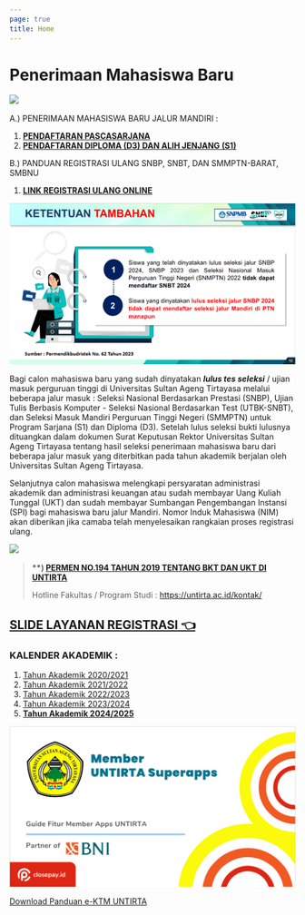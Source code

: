 ```yaml
---
page: true
title: Home
---
```


# Penerimaan Mahasiswa Baru

![](images/Selamat%20Datang%20Maba.jpg)

![]()A.) PENERIMAAN MAHASISWA BARU JALUR MANDIRI :

1.  [**PENDAFTARAN PASCASARJANA**](https://pmb.untirta.ac.id/en/)
2.  [**PENDAFTARAN DIPLOMA (D3) DAN ALIH JENJANG (S1)**](https://registrasi.untirta.ac.id/post/2023-05-18-pendaftaran-ujian-masuk-mandiri-umm-program-d3-dan-s1-alih-jenjang-tahun-2023/)

B.) PANDUAN REGISTRASI ULANG SNBP, SNBT, DAN SMMPTN-BARAT, SMBNU

1.  [**LINK REGISTRASI ULANG ONLINE**](https://registrasi.untirta.ac.id/post/2024-03-15-panduan-registrasi-ulang-snbp-snbt-smmptn-barat-smbnu-dan-adik-2024/)

![](11122023-1.png)

Bagi calon mahasiswa baru yang sudah dinyatakan ***lulus tes seleksi*** / ujian masuk perguruan tinggi di Universitas Sultan Ageng Tirtayasa melalui beberapa jalur masuk : Seleksi Nasional Berdasarkan Prestasi (SNBP), Ujian Tulis Berbasis Komputer - Seleksi Nasional Berdasarkan Test (UTBK-SNBT), dan Seleksi Masuk Mandiri Perguruan Tinggi Negeri (SMMPTN) untuk Program Sarjana (S1) dan Diploma (D3). Setelah lulus seleksi bukti lulusnya dituangkan dalam dokumen Surat Keputusan Rektor Universitas Sultan Ageng Tirtayasa tentang hasil seleksi penerimaan mahasiswa baru dari beberapa jalur masuk yang diterbitkan pada tahun akademik berjalan oleh Universitas Sultan Ageng Tirtayasa.

Selanjutnya calon mahasiswa melengkapi persyaratan administrasi akademik dan administrasi keuangan atau sudah membayar Uang Kuliah Tunggal (UKT) dan sudah membayar Sumbangan Pengembangan Instansi (SPI) bagi mahasiswa baru jalur Mandiri. Nomor Induk Mahasiswa (NIM) akan diberikan jika camaba telah menyelesaikan rangkaian proses registrasi ulang.

![](images/hotline.jpg)

> **\*\*) [PERMEN NO.194 TAHUN 2019 TENTANG BKT DAN UKT DI UNTIRTA](https://drive.google.com/file/d/1eqmhH4cpcsD9de3W_tepZTlALO71pM7a/view?usp=share_link)**
>
> Hotline Fakultas / Program Studi : <https://untirta.ac.id/kontak/>

## [SLIDE LAYANAN REGISTRASI 👈](https://www.canva.com/design/DAFrHbv2zk8/4dI9nnEa4O8jmddj6ZVziQ/edit)

### KALENDER AKADEMIK :

1.  [Tahun Akademik 2020/2021](https://drive.google.com/file/d/1vvD9VlOBzONSaxPwMba8nN4Yn9xgQKbV/view?usp=sharing)
2.  [Tahun Akademik 2021/2022](https://drive.google.com/file/d/1vyXeqhLnz7JPNPcIErNuFabIRxFdrxON/view?usp=sharing)
3.  [Tahun Akademik 2022/2023](https://drive.google.com/file/d/1tEUuxYIRG-KP2izMFVBx2JybquhkyFNj/view?usp=sharing)
4.  [Tahun Akademik 2023/2024](https://drive.google.com/file/d/11xm-H5oAdp_Zg1IPgIy5Y2TlY49u8S8B/view?usp=sharing)
5.  [**Tahun Akademik 2024/2025**](https://untirtaacid-my.sharepoint.com/:b:/g/personal/registrasi_untirta_ac_id/ERR0tiP7bv9Bkr7AR42_ALABnEPjLdQGj2MXJIRfGJNMcg?e=byzMJW)

![](images/paste-64791ECA.png)

[Download Panduan e-KTM UNTIRTA](https://drive.google.com/file/d/1c1eCCzoSwOsRZtUxFCYEtWNxcwl2NFKR/view?usp=sharing)
